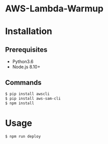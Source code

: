# AWS-Lambda-Warmup

# Installation

## Prerequisites
* Python3.6
* Node.js 8.10+

## Commands
```sh
$ pip install awscli
$ pip install aws-sam-cli
$ npm install
```

# Usage
```
$ npm run deploy
```